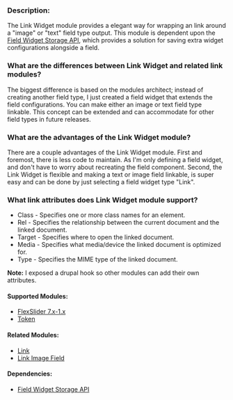 ### Description:

The Link Widget module provides a elegant way for wrapping an link around a
"image" or "text" field type output. This module is dependent upon the [Field
Widget Storage API](https://drupal.org/sandbox/droath/1992692), which provides
a solution for saving extra widget configurations alongside a field.

### What are the differences between Link Widget and related link modules?

The biggest difference is based on the modules architect; instead of creating
another field type, I just created a field widget that extends the field
configurations. You can make either an image or text field type linkable. This
concept can be extended and can accommodate for other field types in future
releases.

### What are the advantages of the Link Widget module?

There are a couple advantages of the Link Widget module. First and foremost,
there is less code to maintain. As I'm only defining a field widget, and don't
have to worry about recreating the field component. Second, the Link Widget is
flexible and making a text or image field linkable, is super easy and can be
done by just selecting a field widget type "Link".

### What link attributes does Link Widget module support?

  * Class - Specifies one or more class names for an element.
  * Rel - Specifies the relationship between the current document and the linked document.
  * Target - Specifies where to open the linked document.
  * Media - Specifies what media/device the linked document is optimized for.
  * Type - Specifies the MIME type of the linked document.

**Note:** I exposed a drupal hook so other modules can add their own attributes.

#### Supported Modules:

  * [FlexSlider 7.x-1.x](https://drupal.org/project/flexslider)
  * [Token](https://drupal.org/project/token)

#### Related Modules:

  * [Link](https://drupal.org/project/link)
  * [Link Image Field](https://drupal.org/project/linkimagefield)

#### Dependencies:

  * [Field Widget Storage API](https://github.com/droath/Field-Widget-Storage-API)

